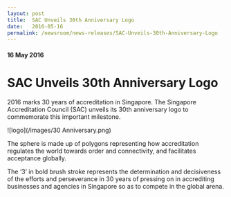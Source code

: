 ```yaml
---
layout: post
title:  SAC Unveils 30th Anniversary Logo
date:   2016-05-16
permalink: /newsroom/news-releases/SAC-Unveils-30th-Anniversary-Logo
---
```

#### 16 May 2016
# **SAC Unveils 30th Anniversary Logo**

2016 marks 30 years of accreditation in Singapore. The Singapore Accreditation Council (SAC) unveils its 30th anniversary logo to commemorate this important milestone.

![logo](/images/30 Anniversary.png)

The sphere is made up of polygons representing how accreditation regulates the world towards order and connectivity, and facilitates acceptance globally.

The ‘3’ in bold brush stroke represents the determination and decisiveness of  the efforts and perseverance in 30 years of pressing on in accrediting businesses and agencies in Singapore so as to compete in the global arena.
